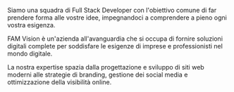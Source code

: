 Siamo una squadra di Full Stack Developer con l'obiettivo comune di far prendere forma alle vostre idee, impegnandoci a comprendere a pieno ogni vostra esigenza.

FAM Vision è un'azienda all'avanguardia che si occupa di fornire soluzioni digitali complete per soddisfare le esigenze di imprese e professionisti nel mondo digitale.

La nostra expertise spazia dalla progettazione e sviluppo di siti web moderni alle strategie di branding, gestione dei social media e ottimizzazione della visibilità online.
